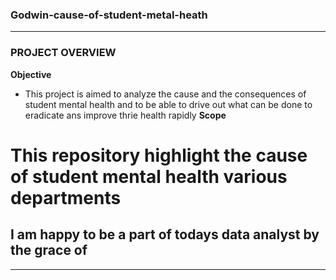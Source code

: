 ### Godwin-cause-of-student-metal-heath
---
### PROJECT OVERVIEW
**Objective**
* This project is aimed to analyze the cause and the consequences of student mental health and to be able to drive out what can be done to eradicate ans improve thrie health rapidly
**Scope**

# This repository highlight the cause of student mental health various departments
## I am happy to be a part of todays data analyst by the grace of
***
